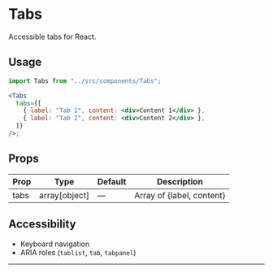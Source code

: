 # Tabs

Accessible tabs for React.

## Usage

```jsx
import Tabs from "../src/components/Tabs";

<Tabs
  tabs={[
    { label: "Tab 1", content: <div>Content 1</div> },
    { label: "Tab 2", content: <div>Content 2</div> },
  ]}
/>;
```

## Props

| Prop | Type          | Default | Description               |
| ---- | ------------- | ------- | ------------------------- |
| tabs | array[object] | —       | Array of {label, content} |

## Accessibility

- Keyboard navigation
- ARIA roles (`tablist`, `tab`, `tabpanel`)

---
